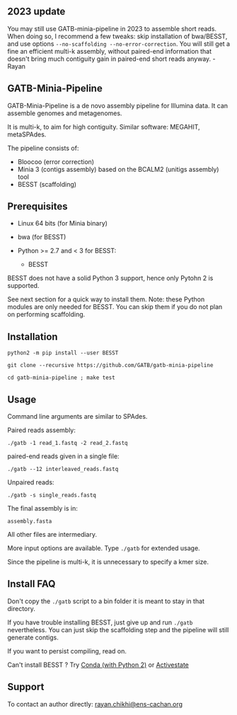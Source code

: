 2023 update
-----------

You may still use GATB-minia-pipeline in 2023 to assemble short reads. When doing so, I recommend a few tweaks: skip installation of bwa/BESST, and use options `--no-scaffolding --no-error-correction`. You will still get a fine an efficient multi-k assembly, without paired-end information that doesn't bring much contiguity gain in paired-end short reads anyway. -Rayan

GATB-Minia-Pipeline
-------------

GATB-Minia-Pipeline is a de novo assembly pipeline for Illumina data. It can assemble genomes and metagenomes.

It is multi-k, to aim for high contiguity. Similar software: MEGAHIT, metaSPAdes.

The pipeline consists of:
- Bloocoo (error correction)
- Minia 3 (contigs assembly) based on the BCALM2 (unitigs assembly) tool
- BESST (scaffolding)

Prerequisites
-------------

- Linux 64 bits (for Minia binary)

- bwa (for BESST)

- Python >= 2.7 and < 3 for BESST:

    * BESST 

BESST does not have a solid Python 3 support, hence only Pytohn 2 is supported.

See next section for a quick way to install them.
Note: these Python modules are only needed for BESST. 
You can skip them if you do not plan on performing scaffolding.
 
Installation
------------

    python2 -m pip install --user BESST

    git clone --recursive https://github.com/GATB/gatb-minia-pipeline

    cd gatb-minia-pipeline ; make test

Usage
-----

Command line arguments are similar to SPAdes.

Paired reads assembly:

    ./gatb -1 read_1.fastq -2 read_2.fastq

paired-end reads given in a single file:

    ./gatb --12 interleaved_reads.fastq

Unpaired reads:

    ./gatb -s single_reads.fastq

The final assembly is in:

    assembly.fasta

All other files are intermediary.

More input options are available. Type `./gatb` for extended usage.

Since the pipeline is multi-k, it is unnecessary to specify a kmer size.

Install FAQ
---

Don't copy the `./gatb` script to a bin folder it is meant to stay in that directory.

If you have trouble installing BESST, just give up and run `./gatb` nevertheless. You can just skip the scaffolding step and the pipeline will still generate contigs.

If you want to persist compiling, read on.

Can't install BESST ? Try [Conda (with Python 2)](https://repo.anaconda.com/miniconda/Miniconda2-latest-Linux-x86_64.sh) or [Activestate](http://www.activestate.com/activepython/downloads)

Support
-------

To contact an author directly: rayan.chikhi@ens-cachan.org
